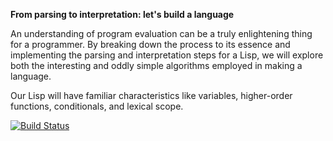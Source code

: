 **From parsing to interpretation: let's build a language**

An understanding of program evaluation can be a truly enlightening thing for a
programmer. By breaking down the process to its essence and implementing the
parsing and interpretation steps for a Lisp, we will explore both the
interesting and oddly simple algorithms employed in making a language.

Our Lisp will have familiar characteristics like variables, higher-order
functions, conditionals, and lexical scope.

[![Build Status](https://travis-ci.org/minond/talk-parse-to-interpretation.svg?branch=master)](https://travis-ci.org/minond/talk-parse-to-interpretation)
